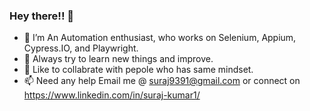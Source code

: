 ### Hey there!! 👋


- 🔭 I’m An Automation enthusiast, who works on Selenium, Appium, Cypress.IO, and Playwright.
- 🌱 Always try to learn new things and improve.
- 👯 Like to collabrate with pepole who has same mindset.
- 📫 Need any help Email me @ suraj9391@gmail.com or connect on https://www.linkedin.com/in/suraj-kumar1/
 <!-- 🤔 I’m looking for help with ...
- 💬 Ask me about ...
- 😄 Pronouns: ...
- ⚡ Fun fact: ... -->

